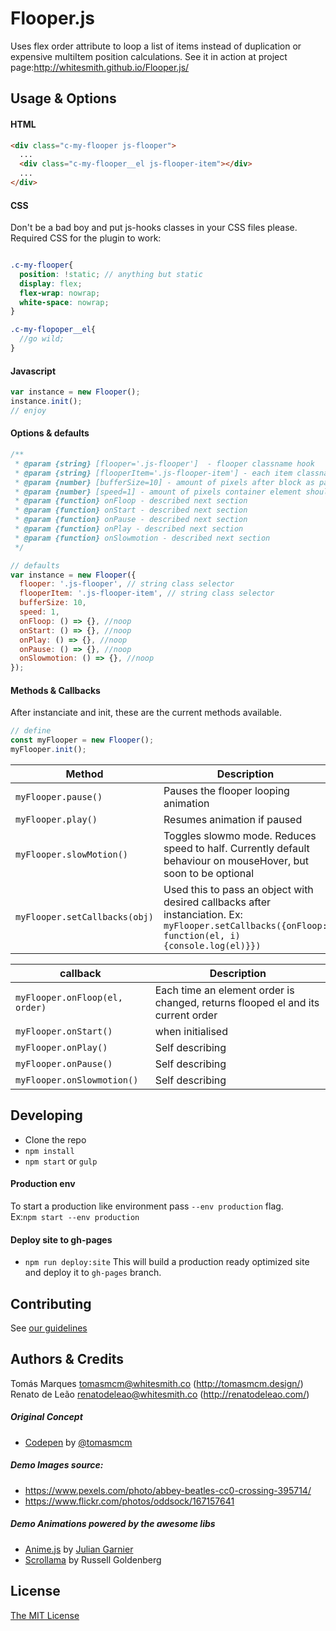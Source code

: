 # Flooper.js
Uses flex order attribute to loop a list of items instead of duplication or expensive multiItem position calculations. See it in action at project page:http://whitesmith.github.io/Flooper.js/

## Usage & Options

#### HTML

```HTML
<div class="c-my-flooper js-flooper">
  ...
  <div class="c-my-flooper__el js-flooper-item"></div>
  ...
</div>
```

#### CSS
Don't be a bad boy and put js-hooks classes in your CSS files please.
Required CSS for the plugin to work:

```SCSS

.c-my-flooper{
  position: !static; // anything but static
  display: flex; 
  flex-wrap: nowrap;
  white-space: nowrap;
}

.c-my-flopoper__el{
  //go wild;
}
```
#### Javascript
```javascript
var instance = new Flooper();
instance.init();
// enjoy
```

#### Options & defaults
```javascript
/**
 * @param {string} [flooper='.js-flooper']  - flooper classname hook
 * @param {string} [flooperItem='.js-flooper-item'] - each item classname hook
 * @param {number} [bufferSize=10] - amount of pixels after block as past left side
 * @param {number} [speed=1] - amount of pixels container element should move per call.
 * @param {function} onFloop - described next section
 * @param {function} onStart - described next section
 * @param {function} onPause - described next section
 * @param {function} onPlay - described next section
 * @param {function} onSlowmotion - described next section
 */

// defaults
var instance = new Flooper({
  flooper: '.js-flooper', // string class selector
  flooperItem: '.js-flooper-item', // string class selector
  bufferSize: 10,
  speed: 1,
  onFloop: () => {}, //noop
  onStart: () => {}, //noop
  onPlay: () => {}, //noop
  onPause: () => {}, //noop
  onSlowmotion: () => {}, //noop
});
``` 

#### Methods & Callbacks
After instanciate and init, these are the current methods available.

```javascript
// define
const myFlooper = new Flooper();
myFlooper.init();

```

| Method                   | Description                           
| -------------------------| ------------------                    
| `myFlooper.pause()`      | Pauses the flooper looping animation             
| `myFlooper.play()`       | Resumes animation if paused                    
| `myFlooper.slowMotion()` | Toggles slowmo mode. Reduces speed to half. Currently default behaviour on mouseHover, but soon to be optional  
| `myFlooper.setCallbacks(obj)` | Used this to pass an object with desired callbacks after instanciation. Ex: `myFlooper.setCallbacks({onFloop: function(el, i){console.log(el)}})`

| callback                 | Description                           
| -------------------------| ------------------                    
| `myFlooper.onFloop(el, order)` | Each time an element order is changed, returns flooped el and its current order 
| `myFlooper.onStart()`     | when initialised           
| `myFlooper.onPlay()`     | Self describing 
| `myFlooper.onPause()` | Self describing 
| `myFlooper.onSlowmotion()` | Self describing 


## Developing
* Clone the repo
* `npm install`
* `npm start` or `gulp`

#### Production env <br> 
To start a production like environment pass `--env production` flag.  
Ex:`npm start --env production`


#### Deploy site to gh-pages <br>
* `npm run deploy:site`
This will build a production ready optimized site and deploy it to `gh-pages` branch.

## Contributing
See [our guidelines](CONTRIBUTING.md)

## Authors & Credits <br>
Tomás Marques <tomasmcm@whitesmith.co> (http://tomasmcm.design/) <br>
Renato de Leão <renatodeleao@whitesmith.co> (http://renatodeleao.com/)<br>

##### Original Concept
- [Codepen](https://codepen.io/tomasmcm/pen/eeJpNb) by [@tomasmcm](http://tomasmcm.design/)

##### Demo Images source:
- https://www.pexels.com/photo/abbey-beatles-cc0-crossing-395714/
- https://www.flickr.com/photos/oddsock/167157641

##### Demo Animations powered by the awesome libs
- [Anime.js](http://animejs.com/) by [Julian Garnier](julianarnier.com)
- [Scrollama](https://github.com/russellgoldenberg/scrollama/) by Russell Goldenberg


## License
[The MIT License]('LICENSE.md')


